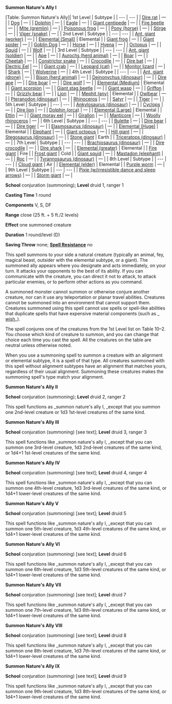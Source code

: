  **Summon Nature's Ally I**

[Table: Summon Nature's Ally]| 1st Level | Subtype |
| --- | --- |
| [Dire rat](../monsters/rat.html#_rat-dire) | — |
| [Dog](../monsters/dog.html#_dog) | — |
| [Dolphin](../monsters/dolphin.html#_dolphin) | — |
| [Eagle](../monsters/eagle.html#_eagle) | — |
| [Giant centipede](../monsters/centipede.html#_centipede-giant) | — |
| [Fire beetle](../monsters/beetle.html#_beetle-fire) | — |
| [Mite (gremlin)](../monsters/mite.html#_mite) | — |
| [Poisonous frog](../monsters/frog.html#_frog-poison) | — |
| [Pony (horse)](../monsters/horse.html#_horse-pony) | — |
| [Stirge](../monsters/stirge.html#_stirge) | — |
| [Viper (snake)](../monsters/familiar.html#_viper) | — |
| 2nd Level | Subtype |
| --- | --- |
| [Ant, giant (worker)](../monsters/ant.html#_ant-giant) | — |
| [Elemental (Small)](../monsters/elemental.html#_) | Elemental |
| [Giant frog](../monsters/frog.html#_frog-giant) | — |
| [Giant spider](../monsters/spider.html#_spider-giant) | — |
| [Goblin Dog](../monsters/goblinDog.html#_goblin-dog) | — |
| [Horse](../monsters/horse.html#_horse) | — |
| [Hyena](../monsters/hyena.html#_hyena) | — |
| [Octopus](../monsters/octopus.html#_octopus) | — |
| [Squid](../monsters/squid.html#_squid) | — |
| [Wolf](../monsters/wolf.html#_wolf) | — |
| 3rd Level | Subtype |
| --- | --- |
| [Ant, giant (soldier)](../monsters/ant.html#_ant-giant) | — |
| [Ape](../monsters/ape.html#_ape) | — |
| [Aurochs (herd animal)](../monsters/herdAnimal.html#_herd-animal-aurochs) | — |
| [Boar](../monsters/boar.html#_boar) | — |
| [Cheetah](../monsters/cat.html#_cat-cheetah) | — |
| [Constrictor snake](../monsters/snake.html#_snake-constrictor) | — |
| [Crocodile](../monsters/crocodile.html#_crocodile) | — |
| [Dire bat](../monsters/bat.html#_bat-dire) | — |
| [Electric Eel](../monsters/eel.html#_eel-electric) | — |
| [Giant crab](../monsters/crab.html#_crab-giant) | — |
| [Leopard (cat)](../monsters/cat.html#_cat-leopard) | — |
| [Monitor lizard](../monsters/lizard.html#_lizard-monitor) | — |
| [Shark](../monsters/shark.html#_shark) | — |
| [Wolverine](../monsters/wolverine.html#_wolverine) | — |
| 4th Level | Subtype |
| --- | --- |
| [Ant, giant (drone)](../monsters/ant.html#_ant-giant) | — |
| [Bison (herd animal)](../monsters/herdAnimal.html#_herd-animal-bison) | — |
| [Deinonychus (dinosaur)](../monsters/dinosaur.html#_dinosaur-deinonychus) | — |
| [Dire ape](../monsters/ape.html#_ape-dire) | — |
| [Dire boar](../monsters/boar.html#_boar-dire) | — |
| [Dire wolf](../monsters/wolf.html#_wolf-dire) | — |
| [Elemental (Medium)](../monsters/elemental.html#_) | Elemental |
| [Giant scorpion](../monsters/scorpion.html#_scorpion-giant) | — |
| [Giant stag beetle](../monsters/beetle.html#_beetle-giant-stag) | — |
| [Giant wasp](../monsters/wasp.html#_wasp-giant) | — |
| [Griffon](../monsters/griffon.html#_griffon) | — |
| [Grizzly bear](../monsters/bear.html#_bear-grizzly) | — |
| [Lion](../monsters/lion.html#_lion) | — |
| [Mephit (any)](../monsters/mephit.html#_) | Elemental |
| [Owlbear](../monsters/owlbear.html#_owlbear) | — |
| [Pteranodon (dinosaur)](../monsters/dinosaur.html#_dinosaur-pteranodon) | — |
| [Rhinoceros](../monsters/rhinoceros.html#_rhinoceros) | — |
| [Satyr](../monsters/satyr.html#_satyr) | — |
| [Tiger](../monsters/tiger.html#_tiger) | — |
| 5th Level | Subtype |
| --- | --- |
| [Ankylosaurus (dinosaur)](../monsters/dinosaur.html#_dinosaur-anklosaurus) | — |
| [Cyclops](../monsters/cyclops.html#_cyclops) | — |
| [Dire lion](../monsters/lion.html#_lion-dire) | — |
| [Dolphin (orca)](../monsters/dolphin.html#_dolphin-orca) | — |
| [Elemental (Large)](../monsters/elemental.html#_) | Elemental |
| [Ettin](../monsters/ettin.html#_ettin) | — |
| [Giant moray eel](../monsters/eel.html#_eel-giant-moray) | — |
| [Girallon](../monsters/girallon.html#_girallon) | — |
| [Manticore](../monsters/manticore.html#_manticore) | — |
| [Woolly rhinoceros](../monsters/rhinoceros.html#_rhinoceros-woolly) | — |
| 6th Level | Subtype |
| --- | --- |
| [Bulette](../monsters/bulette.html#_bulette) | — |
| [Dire bear](../monsters/bear.html#_bear-dire) | — |
| [Dire tiger](../monsters/tiger.html#_tiger-dire) | — |
| [Elasmosaurus (dinosaur)](../monsters/dinosaur.html#_dinosaur-elasmosaurus) | — |
| [Elemental (Huge)](../monsters/elemental.html#_) | Elemental |
| [Elephant](../monsters/elephant.html#_elephant) | — |
| [Giant octopus](../monsters/octopus.html#_octopus-giant) | — |
| [Hill giant](../monsters/giant.html#_giant-hill) | — |
| [Stegosaurus (dinosaur)](../monsters/dinosaur.html#_dinosaur-dtegosaurus) | — |
| [Stone giant](../monsters/giant.html#_giant-stone) | Earth |
| [Triceratops (dinosaur)](../monsters/dinosaur.html#_dinosaur-triceratops) | — |
| 7th Level | Subtype |
| --- | --- |
| [Brachiosaurus (dinosaur)](../monsters/dinosaur.html#_dinosaur-brachiosaurus) | — |
| [Dire crocodile](../monsters/crocodile.html#_crocodile-dire) | — |
| [Dire shark](../monsters/shark.html#_shark-dire) | — |
| [Elemental (greater)](../monsters/elemental.html#_) | Elemental |
| [Fire giant](../monsters/giant.html#_giant-fire) | Fire |
| [Frost giant](../monsters/giant.html#_giant-frost) | Cold |
| [Giant squid](../monsters/squid.html#_squid-giant) | — |
| [Mastadon (elephant)](../monsters/elephant.html#_elephant-mastodon) | — |
| [Roc](../monsters/roc.html#_roc) | — |
| [Tyrannosaurus (dinosaur)](../monsters/dinosaur.html#_dinosaur-tyrannosaurus) | — |
| 8th Level | Subtype |
| --- | --- |
| [Cloud giant](../monsters/giant.html#_giant-cloud) | Air |
| [Elemental (elder)](../monsters/elemental.html#_) | Elemental |
| [Purple worm](../monsters/purpleWorm.html#_purple-worm) | — |
| 9th Level | Subtype |
| --- | --- |
| [Pixie (w/irresistible dance and sleep arrows)](../monsters/pixie.html#_pixie) | — |
| [Storm giant](../monsters/giant.html#_giant-storm) | — |

**School** conjuration (summoning); **Level** druid 1, ranger 1

**Casting Time** 1 round

**Components** V, S, DF

**Range** close (25 ft. + 5 ft./2 levels)

**Effect** one summoned creature

**Duration** 1 round/level (D)

**Saving Throw** none; **[Spell Resistance](../glossary.html#_spell-resistance)** no

This spell summons to your side a natural creature (typically an animal, fey, magical beast, outsider with the elemental subtype, or a giant). The summoned ally appears where you designate and acts immediately, on your turn. It attacks your opponents to the best of its ability. If you can communicate with the creature, you can direct it not to attack, to attack particular enemies, or to perform other actions as you command.

A summoned monster cannot summon or otherwise conjure another creature, nor can it use any teleportation or planar travel abilities. Creatures cannot be summoned into an environment that cannot support them. Creatures summoned using this spell cannot use spells or spell-like abilities that duplicate spells that have expensive material components (such as _ [wish](wish.html#_wish)_).

The spell conjures one of the creatures from the 1st Level list on Table 10–2. You choose which kind of creature to summon, and you can change that choice each time you cast the spell. All the creatures on the table are neutral unless otherwise noted.

When you use a summoning spell to summon a creature with an alignment or elemental subtype, it is a spell of that type. All creatures summoned with this spell without alignment subtypes have an alignment that matches yours, regardless of their usual alignment. Summoning these creatures makes the summoning spell's type match your alignment.

**Summon Nature's Ally II**

**School** conjuration (summoning); **Level** druid 2, ranger 2

This spell functions as _summon nature's ally I, _except that you summon one 2nd-level creature or 1d3 1st-level creatures of the same kind.

**Summon Nature's Ally III**

**School** conjuration (summoning) [see text]; **Level** druid 3, ranger 3

This spell functions like _summon nature's ally I, _except that you can summon one 3rd-level creature, 1d3 2nd-level creatures of the same kind, or 1d4+1 1st-level creatures of the same kind.

**Summon Nature's Ally IV**

**School** conjuration (summoning) [see text]; **Level** druid 4, ranger 4

This spell functions like _summon nature's ally I, _except that you can summon one 4th-level creature, 1d3 3rd-level creatures of the same kind, or 1d4+1 lower-level creatures of the same kind.

**Summon Nature's Ally V**

**School** conjuration (summoning) [see text]; **Level** druid 5

This spell functions like _summon nature's ally I, _except that you can summon one 5th-level creature, 1d3 4th-level creatures of the same kind, or 1d4+1 lower-level creatures of the same kind.

**Summon Nature's Ally VI**

**School** conjuration (summoning) [see text]; **Level** druid 6

This spell functions like _summon nature's ally I, _except that you can summon one 6th-level creature, 1d3 5th-level creatures of the same kind, or 1d4+1 lower-level creatures of the same kind.

**Summon Nature's Ally VII**

**School** conjuration (summoning) [see text]; **Level** druid 7

This spell functions like _summon nature's ally I, _except that you can summon one 7th-level creature, 1d3 6th-level creatures of the same kind, or 1d4+1 lower-level creatures of the same kind.

**Summon Nature's Ally VIII**

**School** conjuration (summoning) [see text]; **Level** druid 8

This spell functions like _summon nature's ally I, _except that you can summon one 8th-level creature, 1d3 7th-level creatures of the same kind, or 1d4+1 lower-level creatures of the same kind.

**Summon Nature's Ally IX**

**School** conjuration (summoning) [see text]; **Level** druid 9

This spell functions like _summon nature's ally I, _except that you can summon one 9th-level creature, 1d3 8th-level creatures of the same kind, or 1d4+1 lower-level creatures of the same kind.

